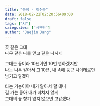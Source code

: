```yaml
---
title: "동행 - 이수동"
date: 2018-02-22T02:20:56+09:00
draft: false
tags: ["시"]
categories: ["시한편"]
author: "Jaejin Jang"
---
```


꽃 같은 그대<br>
나무 같은 나를 믿고 길을 나서자

그대는 꽃이라 10년이면 10번 변하겠지만<br>
나는 나무 같아서 그 10년, 내 속에 둥근 나이테로만<br>
남기고 말겠다

타는 가슴이야 내가 알아서 할 테니<br>
길 가는 동아 내가 지치지 않게<br>
그대의 꽃 향기 잃지 않으면 고맙겠다
